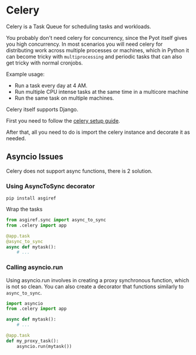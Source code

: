 # Celery

Celery is a Task Queue for scheduling tasks and workloads.

You probably don't need celery for concurrency, since the Pyot itself gives you high concurrency. In most scenarios you will need celery for distributing work across multiple processes or machines, which in Python it can become tricky with `multiprocessing` and periodic tasks that can also get tricky with normal cronjobs.

Example usage:
* Run a task every day at 4 AM.
* Run multiple CPU intense tasks at the same time in a multicore machine
* Run the same task on multiple machines.

Celery itself supports Django.

First you need to follow the [celery setup guide](https://docs.celeryproject.org/en/stable/getting-started/introduction.html).

After that, all you need to do is import the celery instance and decorate it as needed.

## Asyncio Issues

Celery does not support async functions, there is 2 solution.

### Using AsyncToSync decorator

```shell
pip install asgiref
```
Wrap the tasks

```python
from asgiref.sync import async_to_sync
from .celery import app

@app.task
@async_to_sync
async def mytask():
    # ...
```

### Calling asyncio.run 

Using asyncio.run involves in creating a proxy synchronous function, which is not so clean. You can also create a decorator that functions similarly to `async_to_sync`.

```python
import asyncio
from .celery import app

async def mytask():
    # ...

@app.task
def my_proxy_task():
    asyncio.run(mytask())
```

